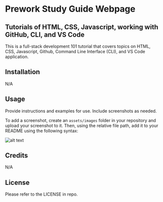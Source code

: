 # Prework Study Guide Webpage
## Tutorials of HTML, CSS, Javascript, working with GitHub, CLI, and VS Code

This is a full-stack development 101 tutorial that covers topics on HTML, CSS, Javascript, Github, Command Line Interface (CLI), and VS Code application. 

## Installation
N/A

## Usage

Provide instructions and examples for use. Include screenshots as needed.

To add a screenshot, create an `assets/images` folder in your repository and upload your screenshot to it. Then, using the relative file path, add it to your README using the following syntax:

![alt text](assets/images/screenshot.png)

## Credits

N/A

## License

Please refer to the LICENSE in repo.